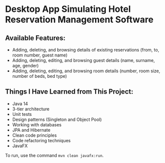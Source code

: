 # Desktop App Simulating Hotel Reservation Management Software

## Available Features:
- Adding, deleting, and browsing details of existing reservations (from, to, room number, guest name)
- Adding, deleting, editing, and browsing guest details (name, surname, age, gender)
- Adding, deleting, editing, and browsing room details (number, room size, number of beds, bed type)
  
## Things I Have Learned from This Project:
- Java 14
- 3-tier architecture
- Unit tests
- Design patterns (Singleton and Object Pool)
- Working with databases
- JPA and Hibernate
- Clean code principles
- Code refactoring techniques
- JavaFX

To run, use the command `mvn clean javafx:run`.
